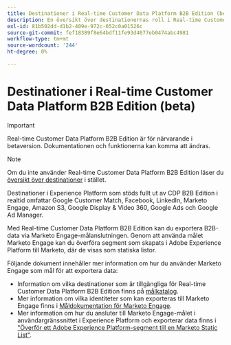 ```yaml
---
title: Destinationer i Real-time Customer Data Platform B2B Edition (beta)
description: En översikt över destinationernas roll i Real-time Customer Data Platform B2B Edition.
exl-id: 81b502dd-d1b2-409e-972c-652c0a01526c
source-git-commit: fef18389f8e64bdf11fe93d4077eb0474abc4981
workflow-type: tm+mt
source-wordcount: '244'
ht-degree: 0%

---
```


# Destinationer i Real-time Customer Data Platform B2B Edition (beta)

>[!IMPORTANT]
>
>Real-time Customer Data Platform B2B Edition är för närvarande i betaversion. Dokumentationen och funktionerna kan komma att ändras.

>[!NOTE]
>
>Om du inte använder Real-time Customer Data Platform B2B Edition läser du [översikt över destinationer](../../destinations/home.md) i stället.

Destinationer i Experience Platform som stöds fullt ut av CDP B2B Edition i realtid omfattar Google Customer Match, Facebook, LinkedIn, Marketo Engage, Amazon S3, Google Display &amp; Video 360, Google Ads och Google Ad Manager.

Med Real-time Customer Data Platform B2B Edition kan du exportera B2B-data via Marketo Engage-målanslutningen. Genom att använda målet Marketo Engage kan du överföra segment som skapats i Adobe Experience Platform till Marketo, där de visas som statiska listor.

Följande dokument innehåller mer information om hur du använder Marketo Engage som mål för att exportera data:

- Information om vilka destinationer som är tillgängliga för Real-time Customer Data Platform B2B Edition finns på [målkatalog](../../destinations/catalog/overview.md).
- Mer information om vilka identiteter som kan exporteras till Marketo Engage finns i [Måldokumentation för Marketo Engage](../../destinations/catalog/adobe/marketo-engage.md).
- Mer information om hur du ansluter till Marketo Engage-målet i användargränssnittet i Experience Platform och exporterar data finns i [&quot;Överför ett Adobe Experience Platform-segment till en Marketo Static List&quot;](https://experienceleague.adobe.com/docs/marketo/using/product-docs/core-marketo-concepts/smart-lists-and-static-lists/static-lists/push-an-adobe-experience-platform-segment-to-a-marketo-static-list.html?lang=en).
